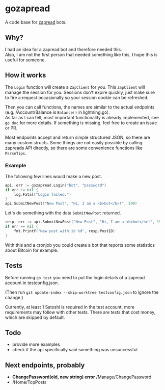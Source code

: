 # gozapread
A code base for [zapread](https://github.com/Horndev/zapread.com) bots.

## Why?
I had an idea for a zapread bot and therefore needed this.  
Also, I am not the first person that needed something like this, I hope this is useful for someone.  

## How it works
The `Login` function will create a `ZapClient` for you. This `ZapClient` will manage the session for you. Sessions don't expire quickly, just make sure to fire a request occasionally so your session cookie can be refreshed. 

Then you can call functions, the names are similar to the actual endpoints (e.g. /Account/Balance is `Balance()` in lightning.go).  
As far as I can tell, most important functionality is already implemented, see `go doc` for more details. If something is missing, feel free to create an issue or PR.

Most endpoints accept and return simple structured JSON, so there are many custom structs. Some things are not easily possible by calling zapreads API directly, so there are some convenience functions like `ParseTips`.

### Example
The following few lines would make a new post.
```go
api, err := gozapread.Login("bot", "password")
if err != nil {
	log.Fatal("Login failed.")
}
api.SubmitNewPost("New Post", "Hi, I am a <b>bot</b>!", 199)
```
Let's do something with the data `SubmitNewPost` returned.
```go
resp, err := api.SubmitNewPost("New Post", "Hi, I am a <b>bot</b>!", 199)
if err == nil {
	fmt.Printf("New post with id %d", resp.PostID)
}
```
With this and a cronjob you could create a bot that reports some statistics about Bitcoin for example.

## Tests
Before running `go test` you need to put the login details of a zapread account in testconfig.json.

(Then run `git update-index --skip-worktree testconfig.json` to ignore the change.)

Currently, at least 1 Satoshi is required in the test account, more requirements may follow with other tests. There are tests that cost money, which are skipped by default.

## Todo
- provide more examples
- check if the api specifically said something was unsuccessful

## Next endpoints, probably
- **ChangePassword(old, new string) error** /Manage/ChangePassword
- /Home/TopPosts
